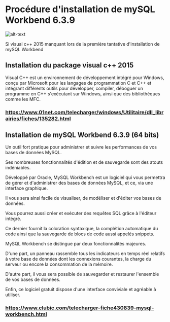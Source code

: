 # Procédure d'installation de mySQL Workbend 6.3.9 

![alt-text](https://github.com/Dolois/sql_installer/edit/master/visual-c++2015.jpg)

Si visual c++ 2015 manquant lors de la première tantative d'installation de mySQL Workbend

## Installation du package visual c++ 2015 

Visual C++ est un environnement de développement intégré pour Windows, conçu par Microsoft 
pour les langages de programmation C et C++ et intégrant différents outils pour développer, 
compiler, déboguer un programme en C++ s'exécutant sur Windows, ainsi que des bibliothèques comme les MFC.

### https://www.01net.com/telecharger/windows/Utilitaire/dll_librairies/fiches/135282.html

## Installation de mySQL Workbend 6.3.9 (64 bits)

Un outil fort pratique pour administrer et suivre les performances de vos bases de données MySQL.

Ses nombreuses fonctionnalités d'édition et de sauvegarde sont des atouts indéniables. 

Développé par Oracle, MySQL Workbench est un logiciel qui vous permettra de gérer et d'administrer 
des bases de données MySQL, et ce, via une interface graphique.

Il vous sera ainsi facile de visualiser, de modéliser et d'éditer vos bases de données. 

Vous pourrez aussi créer et exécuter des requêtes SQL grâce à l'éditeur intégré.

Ce dernier fournit la coloration syntaxique, la complétion automatique du code ainsi que la sauvegarde 
de blocs de code aussi appelés snippets.

MySQL Workbench se distingue par deux fonctionnalités majeures. 

D'une part, un panneau rassemble tous les indicateurs en temps réel relatifs à votre base de données 
dont les connexions courantes, la charge du serveur ou encore la consommation de la mémoire.

D'autre part, il vous sera possible de sauvegarder et restaurer l'ensemble de vos bases de données.

Enfin, ce logiciel gratuit dispose d'une interface conviviale et agréable à utiliser.

### https://www.clubic.com/telecharger-fiche430839-mysql-workbench.html

